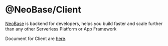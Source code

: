 # @NeoBase/Client

[NeoBase](https://neobase.uk) is backend for developers, helps you build faster and scale further than any other Serverless Platform or App Framework

Document for Client are [here](https://neobase.uk/docs/client).
